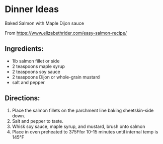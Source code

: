 ---
---

# Dinner Ideas

Baked Salmon with Maple Dijon sauce

From <https://www.elizabethrider.com/easy-salmon-recipe/>

## Ingredients:
- 1lb salmon fillet or side
- 2 teaspoons maple syrup
- 2 teaspoons soy sauce
- 2 teaspoons Dijon or whole-grain mustard
- salt and pepper

## Directions:

1. Place the salmon fillets on the parchment line baking sheetskin-side down. 
2. Salt and pepper to taste.
3. Whisk soy sauce, maple syrup, and mustard, brush onto salmon
4. Place in oven preheated to 375Ffor 10-15 minutes until internal temp is 145°F

